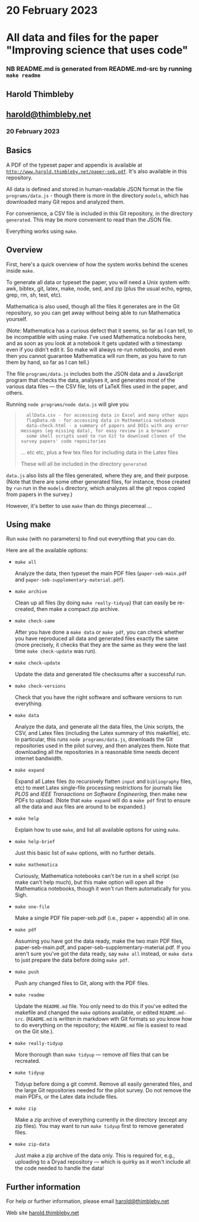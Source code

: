 # 20 February 2023
# All data and files for the paper "Improving science that uses code"
### NB README.md is generated from README.md-src by running `make readme`

## Harold Thimbleby

## [harold@thimbleby.net](mailto:harold@thimbleby.net)

### 20 February 2023

## Basics

A PDF of the typeset paper and appendix is available at [`http://www.harold.thimbleby.net/paper-seb.pdf`](http://www.harold.thimbleby.net/paper-seb.pdf). It's also available in this repository.

All data is defined and stored in human-readable JSON format in the file `programs/data.js` - though there is more in the directory `models`, which has downloaded many Git repos and analyzed them.

For convenience, a CSV file is included in this Git repository, in the directory `generated`. This may be more convenient to read than the JSON file.

Everything works using `make`.

## Overview

First, here's a quick overview of how the system works behind the scenes inside `make`.

To generate all data or typeset the paper, you will need a Unix system with: awk, bibtex, git, latex, make, node, sed, and zip (plus the usual echo, egrep, grep, rm, sh, test, etc). 

Mathematica is also used, though all the files it generates are in the Git repository, so you can get away without being able to run Mathematica yourself. 

(Note: Mathematica has a curious defect that it seems, so far as I can tell, to be incompatible with using make. I've used Mathematica notebooks here, and as soon as you look at a notebook it gets updated with a timestamp even if you didn't edit it. So make will always re-run notebooks, and even then you cannot guarantee Mathematica will run them, as you have to run them by hand, so far as I can tell.)

The file `programs/data.js` includes both the JSON data and a JavaScript program that checks the data, analyses it, and generates most of the various data files &mdash; the CSV file, lots of LaTeX files used in the paper, and others.

Running `node programs/node data.js` will give you

>       allData.csv - for accessing data in Excel and many other apps
>       flagData.nb - for accessing data in Mathematica notebook
>       data-check.html - a summary of papers and DOIs with any error messages (eg missing data), for easy review in a browser
>       some shell scripts used to run Git to download clones of the survey papers' code repositories
>    ... etc etc, plus a few tex files for including data in the Latex files
>
>	These will all be included in the directory `generated`
 
`data.js` also lists all the files generated, where they are, and their purpose. (Note that there are some other generated files, for instance, those created by `run` run in the `models` directory, which analyzes all the git repos copied from papers in the survey.)

However, it's better to use `make` than do things piecemeal ...

## Using make

Run `make` (with no parameters) to find out everything that you can do. 

Here are all the available options:


* `make all`

    Analyze the data, then typeset the main PDF files (`paper-seb-main.pdf` and `paper-seb-supplementary-material.pdf`).

* `make archive`

    Clean up all files (by doing `make really-tidyup`) that can easily be re-created, then make a compact zip archive.

* `make check-same`

    After you have done a `make data` or `make pdf`, you can check whether you have reproduced all data and generated files exactly the same (more precisely, it checks that they are the same as they were the last time `make check-update` was run).

* `make check-update`

    Update the data and generated file checksums after a successful run.

* `make check-versions`

    Check that you have the right software and software versions to run everything.

* `make data`

    Analyze the data, and generate all the data files, the Unix scripts, the CSV, and Latex files (including the Latex summary of this makefile), etc. In particular, this runs `node programs/data.js`, downloads the Git repositories used in the pilot survey, and then analyzes them. Note that downloading all the repositories in a reasonable time needs decent internet bandwidth.

* `make expand`

    Expand all Latex files (to recursively flatten `input` and `bibliography` files, etc) to meet Latex single-file processing restrictions for journals like *PLOS* and *IEEE Transactions on Software Engineering*, then make new PDFs to upload. (Note that `make expand` will do a `make pdf` first to ensure all the data and aux files are around to be expanded.)

* `make help`

    Explain how to use `make`, and list all available options for using `make`.

* `make help-brief`

    Just this basic list of `make` options, with no further details.

* `make mathematica`

    Curiously, Mathematica notebooks can't be run in a shell script (so make can't help much), but this make option will open all the Mathematica notebooks, though it won't run them automatically for you. Sigh.

* `make one-file`

    Make a single PDF file paper-seb.pdf (i.e., paper + appendix) all in one.

* `make pdf`

    Assuming you have got the data ready, make the two main PDF files, paper-seb-main.pdf, and paper-seb-supplementary-material.pdf. If you aren't sure you've got the data ready, say `make all` instead, or `make data` to just prepare the data before doing `make pdf`.

* `make push`

    Push any changed files to Git, along with the PDF files.

* `make readme`

    Update the `README.md` file. You only need to do this if you've edited the makefile and changed the `make` options available, or edited `README.md-src`. (`README.md` is written in markdown wth Git formats so you know how to do everything on the repository; the `README.md` file is easiest to read on the Git site.).

* `make really-tidyup`

    More thorough than `make tidyup` &mdash; remove *all* files that can be recreated.

* `make tidyup`

    Tidyup before doing a git commit. Remove all easily generated files, and the large Git repositories needed for the pilot survey. Do not remove the main PDFs, or the Latex data include files.

* `make zip`

    Make a zip archive of everything currently in the directory (except any zip files). You may want to run `make tidyup` first to remove generated files.

* `make zip-data`

    Just make a zip archive of the data only. This is required for, e.g., uploading to a Dryad repository &mdash; which is quirky as it won't include all the code needed to handle the data!
        
## Further information

For help or further information, please email [harold@thimbleby.net](mailto:harold@thimbleby.net)

Web site [harold.thimbleby.net](http://www.harold.thimbleby.net)


